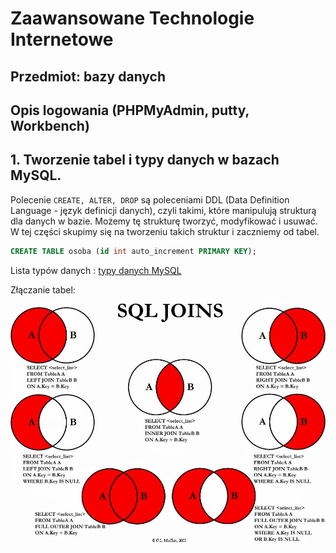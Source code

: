 # Zaawansowane Technologie Internetowe
## Przedmiot: bazy danych

## Opis logowania (PHPMyAdmin, putty, Workbench)

## 1. Tworzenie tabel i typy danych w bazach MySQL.

Polecenie `CREATE, ALTER, DROP` są poleceniami DDL (Data Definition Language - język definicji danych), czyli takimi, które manipulują strukturą dla danych w bazie. Możemy tę strukturę tworzyć, modyfikować i usuwać.
W tej części skupimy się na tworzeniu takich struktur i zaczniemy od tabel.

```sql
CREATE TABLE osoba (id int auto_increment PRIMARY KEY);
```


Lista typów danych : [typy danych MySQL](https://www.w3schools.com/sql/sql_datatypes.asp)

Złączanie tabel:
!['Złączanie tacel'](./sql_joins.jpg)